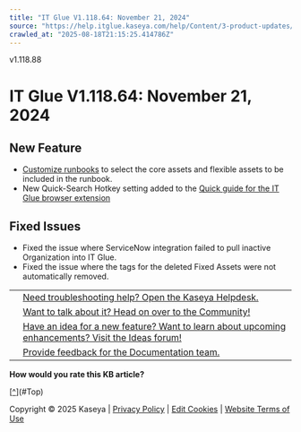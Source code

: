 ```yaml
---
title: "IT Glue V1.118.64: November 21, 2024"
source: "https://help.itglue.kaseya.com/help/Content/3-product-updates/it-glue-release-notes/V1.118.64%20-%202024-11-21.htm"
crawled_at: "2025-08-18T21:15:25.414786Z"
---
```


v1.118.88

# IT Glue V1.118.64: November 21, 2024

## New Feature

* [Customize runbooks](../../1-admin/engagement-and-reporting/creating-and-scheduling-runbooks.html) to select the core assets and flexible assets to be included in the runbook.
* New Quick-Search Hotkey setting added to the [Quick guide for the IT Glue browser extension](../../2-using/get-to-know-it-glue/quick-guide-for-the-it-glue-browser-extension.html)

## Fixed Issues

* Fixed the issue where ServiceNow integration failed to pull inactive Organization into IT Glue.
* Fixed the issue where the tags for the deleted Fixed Assets were not automatically removed.

|  |  |
| --- | --- |
|  | [Need troubleshooting help? Open the Kaseya Helpdesk.](https://helpdesk.kaseya.com/) |
|  | [Want to talk about it? Head on over to the Community!](https://community.kaseya.com/it-operations) |
|  | [Have an idea for a new feature? Want to learn about upcoming enhancements? Visit the Ideas forum!](https://community.kaseya.com/ideas/categories/ITGlue-ideas-portal) |
|  | [Provide feedback for the Documentation team.](javascript:(function()%7BSendLinkByMail()%3B%7D)()%3B) |

**How would you rate this KB article?**

[[^](#Top)](#Top)

Copyright © 2025 Kaseya | [Privacy Policy](https://www.kaseya.com/legal/kaseya-privacy-statement/) | [Edit Cookies](#) | [Website Terms of Use](https://www.kaseya.com/legal/website-terms-of-use/)
